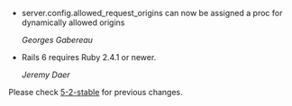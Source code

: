*   server.config.allowed_request_origins can now be assigned a proc for dynamically allowed origins

    *Georges Gabereau*

*   Rails 6 requires Ruby 2.4.1 or newer.

    *Jeremy Daer*


Please check [5-2-stable](https://github.com/rails/rails/blob/5-2-stable/actioncable/CHANGELOG.md) for previous changes.

